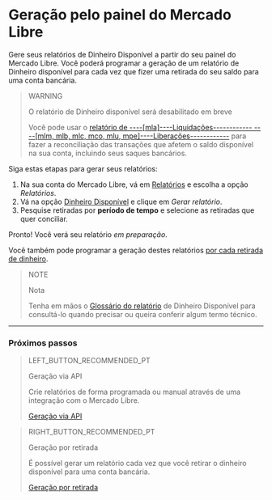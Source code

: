 
# Geração pelo painel do Mercado Libre

Gere seus relatórios de Dinheiro Disponível a partir do seu painel do Mercado Libre. Você poderá programar a geração de um relatório de Dinheiro disponível para cada vez que fizer uma retirada do seu saldo para uma conta bancária.

> WARNING
>
> O relatório de Dinheiro disponível será desabilitado em breve
>
> Você pode usar o [relatório de ----[mla]----Liquidações------------ ----[mlm, mlb, mlc, mco, mlu, mpe]----Liberações------------](https://www.mercadopago[FAKER][URL][DOMAIN]/developers/pt/guides/manage-account/reports/released-money/introduction) para fazer a reconciliação das transações que afetem o saldo disponível na sua conta, incluindo seus saques bancários.

 Siga estas etapas para gerar seus relatórios:

1. Na sua conta do Mercado Libre, vá em [Relatórios](https://www.mercadopago.com.ar/balance/reports) e escolha a opção *Relatórios*.
1. Vá na opção [Dinheiro Disponível](https://www.mercadopago.com.ar/balance/reports?page=1#!/bank-report) e clique em *Gerar relatório*.
1. Pesquise retiradas por **período de tempo** e selecione as retiradas que quer conciliar.

Pronto! Você verá seu relatório *em preparação*.

Você também pode programar a geração destes relatórios [por cada retirada de dinheiro](https://www.mercadopago[FAKER][URL][DOMAIN]/developers/pt/guides/manage-account/reports/available-money/withdrawal).

> NOTE
>
> Nota
>
> Tenha em mãos o [Glossário do relatório](https://www.mercadopago[FAKER][URL][DOMAIN]/developers/pt/guides/manage-account/reports/available-money/glossary) de Dinheiro Disponível para consultá-lo quando precisar ou queira conferir algum termo técnico. 

<hr/>

### Próximos passos

> LEFT_BUTTON_RECOMMENDED_PT
>
> Geração via API
>
> Crie relatórios de forma programada ou manual através de uma integração com o Mercado Libre.
>
> [Geração via API](https://www.mercadopago[FAKER][URL][DOMAIN]/developers/pt/guides/manage-account/reports/available-money/api)

> RIGHT_BUTTON_RECOMMENDED_PT
>
> Geração por retirada
>
> É possível gerar um relatório cada vez que você retirar o dinheiro disponível para uma conta bancária.
>
> [Geração por retirada](https://www.mercadopago[FAKER][URL][DOMAIN]/developers/pt/guides/manage-account/reports/available-money/withdrawal)
